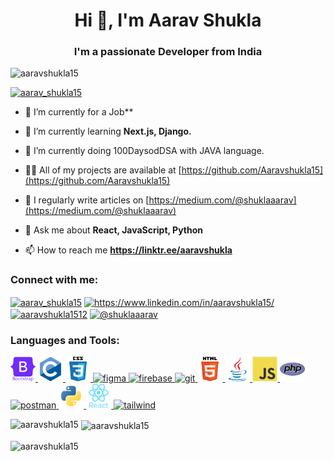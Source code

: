 <h1 align="center">Hi 👋, I'm Aarav Shukla</h1>
<h3 align="center">I'm a passionate Developer from India</h3>

<p align="left"> <img src="https://komarev.com/ghpvc/?username=aaravshukla15&label=Profile%20views&color=0e75b6&style=flat" alt="aaravshukla15" /> </p>

<p align="left"> <a href="https://twitter.com/aarav_shukla15" target="blank"><img src="https://img.shields.io/twitter/follow/aarav_shukla15?logo=twitter&style=for-the-badge" alt="aarav_shukla15" /></a> </p>

- 🔭 I’m currently for a Job**

- 🌱 I’m currently learning **Next.js, Django.**

- 🔭 I’m currently doing 100DaysodDSA with JAVA language.
- 👨‍💻 All of my projects are available at [https://github.com/Aaravshukla15](https://github.com/Aaravshukla15)

- 📝 I regularly write articles on [https://medium.com/@shuklaaarav](https://medium.com/@shuklaaarav)

- 💬 Ask me about **React, JavaScript, Python**

- 📫 How to reach me **https://linktr.ee/aaravshukla**

<h3 align="left">Connect with me:</h3>
<p align="left">
<a href="https://twitter.com/aarav_shukla15" target="blank"><img align="center" src="https://raw.githubusercontent.com/rahuldkjain/github-profile-readme-generator/master/src/images/icons/Social/twitter.svg" alt="aarav_shukla15" height="30" width="40" /></a>
<a href="https://linkedin.com/in/https://www.linkedin.com/in/aaravshukla15/" target="blank"><img align="center" src="https://raw.githubusercontent.com/rahuldkjain/github-profile-readme-generator/master/src/images/icons/Social/linked-in-alt.svg" alt="https://www.linkedin.com/in/aaravshukla15/" height="30" width="40" /></a>
<a href="https://instagram.com/aaravshukla1512" target="blank"><img align="center" src="https://raw.githubusercontent.com/rahuldkjain/github-profile-readme-generator/master/src/images/icons/Social/instagram.svg" alt="aaravshukla1512" height="30" width="40" /></a>
<a href="https://medium.com/@shuklaaarav" target="blank"><img align="center" src="https://raw.githubusercontent.com/rahuldkjain/github-profile-readme-generator/master/src/images/icons/Social/medium.svg" alt="@shuklaaarav" height="30" width="40" /></a>
</p>

<h3 align="left">Languages and Tools:</h3>
<p align="left"> <a href="https://getbootstrap.com" target="_blank" rel="noreferrer"> <img src="https://raw.githubusercontent.com/devicons/devicon/master/icons/bootstrap/bootstrap-plain-wordmark.svg" alt="bootstrap" width="40" height="40"/> </a> <a href="https://www.cprogramming.com/" target="_blank" rel="noreferrer"> <img src="https://raw.githubusercontent.com/devicons/devicon/master/icons/c/c-original.svg" alt="c" width="40" height="40"/> </a> <a href="https://www.w3schools.com/css/" target="_blank" rel="noreferrer"> <img src="https://raw.githubusercontent.com/devicons/devicon/master/icons/css3/css3-original-wordmark.svg" alt="css3" width="40" height="40"/> </a> <a href="https://www.figma.com/" target="_blank" rel="noreferrer"> <img src="https://www.vectorlogo.zone/logos/figma/figma-icon.svg" alt="figma" width="40" height="40"/> </a> <a href="https://firebase.google.com/" target="_blank" rel="noreferrer"> <img src="https://www.vectorlogo.zone/logos/firebase/firebase-icon.svg" alt="firebase" width="40" height="40"/> </a> <a href="https://git-scm.com/" target="_blank" rel="noreferrer"> <img src="https://www.vectorlogo.zone/logos/git-scm/git-scm-icon.svg" alt="git" width="40" height="40"/> </a> <a href="https://www.w3.org/html/" target="_blank" rel="noreferrer"> <img src="https://raw.githubusercontent.com/devicons/devicon/master/icons/html5/html5-original-wordmark.svg" alt="html5" width="40" height="40"/> </a> <a href="https://www.java.com" target="_blank" rel="noreferrer"> <img src="https://raw.githubusercontent.com/devicons/devicon/master/icons/java/java-original.svg" alt="java" width="40" height="40"/> </a> <a href="https://developer.mozilla.org/en-US/docs/Web/JavaScript" target="_blank" rel="noreferrer"> <img src="https://raw.githubusercontent.com/devicons/devicon/master/icons/javascript/javascript-original.svg" alt="javascript" width="40" height="40"/> </a> <a href="https://www.php.net" target="_blank" rel="noreferrer"> <img src="https://raw.githubusercontent.com/devicons/devicon/master/icons/php/php-original.svg" alt="php" width="40" height="40"/> </a> <a href="https://postman.com" target="_blank" rel="noreferrer"> <img src="https://www.vectorlogo.zone/logos/getpostman/getpostman-icon.svg" alt="postman" width="40" height="40"/> </a> <a href="https://www.python.org" target="_blank" rel="noreferrer"> <img src="https://raw.githubusercontent.com/devicons/devicon/master/icons/python/python-original.svg" alt="python" width="40" height="40"/> </a> <a href="https://reactjs.org/" target="_blank" rel="noreferrer"> <img src="https://raw.githubusercontent.com/devicons/devicon/master/icons/react/react-original-wordmark.svg" alt="react" width="40" height="40"/> </a> <a href="https://tailwindcss.com/" target="_blank" rel="noreferrer"> <img src="https://www.vectorlogo.zone/logos/tailwindcss/tailwindcss-icon.svg" alt="tailwind" width="40" height="40"/> </a> </p>

<p><img align="left" src="https://github-readme-stats.vercel.app/api/top-langs?username=aaravshukla15&show_icons=true&locale=en&layout=compact" alt="aaravshukla15" /></p>

<p>&nbsp;<img align="center" src="https://github-readme-stats.vercel.app/api?username=aaravshukla15&show_icons=true&locale=en" alt="aaravshukla15" /></p>

<p><img align="center" src="https://github-readme-streak-stats.herokuapp.com/?user=aaravshukla15&" alt="aaravshukla15" /></p>


<!---
Aaravshukla15/Aaravshukla15 is a ✨ special ✨ repository because its `README.md` (this file) appears on your GitHub profile.
You can click the Preview link to take a look at your changes.
--->
